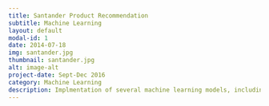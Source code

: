 ```yaml
---
title: Santander Product Recommendation
subtitle: Machine Learning
layout: default
modal-id: 1
date: 2014-07-18
img: santander.jpg
thumbnail: santander.jpg
alt: image-alt
project-date: Sept-Dec 2016
category: Machine Learning
description: Implmentation of several machine learning models, including MLP, SVM, Naive Bayes and SVD, to recommend Santander products to existing customers. 
---
```

